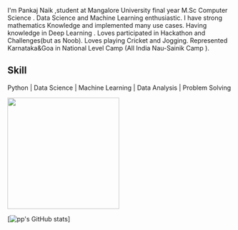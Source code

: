 
I'm Pankaj Naik ,student at Mangalore University final year M.Sc Computer Science .
Data Science and Machine Learning enthusiastic.
I have strong mathematics Knowledge and implemented many use cases.
Having knowledge in Deep Learning .
Loves participated in Hackathon and Challenges(but as Noob).
Loves playing Cricket and Jogging.
Represented Karnataka&Goa in National Level Camp (All India Nau-Sainik Camp ).

## Skill
Python | Data Science  | Machine Learning | Data Analysis | Problem Solving


<img src="https://isl.co/wp-content/uploads/2017/06/python-Converted600x600.gif" width="250" height="250"/>

[![pp's GitHub stats](https://github-readme-stats.vercel.app/api?username=PankajNk&count_private=true&theme=dark)]




